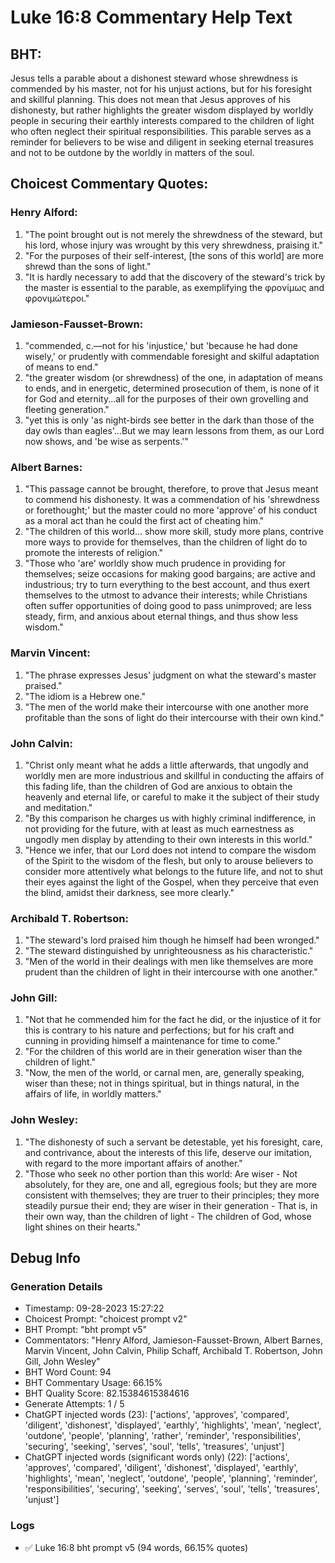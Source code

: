 # Luke 16:8 Commentary Help Text

## BHT:
Jesus tells a parable about a dishonest steward whose shrewdness is commended by his master, not for his unjust actions, but for his foresight and skillful planning. This does not mean that Jesus approves of his dishonesty, but rather highlights the greater wisdom displayed by worldly people in securing their earthly interests compared to the children of light who often neglect their spiritual responsibilities. This parable serves as a reminder for believers to be wise and diligent in seeking eternal treasures and not to be outdone by the worldly in matters of the soul.

## Choicest Commentary Quotes:
### Henry Alford:
1. "The point brought out is not merely the shrewdness of the steward, but his lord, whose injury was wrought by this very shrewdness, praising it."
2. "For the purposes of their self-interest, [the sons of this world] are more shrewd than the sons of light."
3. "It is hardly necessary to add that the discovery of the steward's trick by the master is essential to the parable, as exemplifying the φρονίμως and φρονιμώτεροι."

### Jamieson-Fausset-Brown:
1. "commended, c.—not for his 'injustice,' but 'because he had done wisely,' or prudently with commendable foresight and skilful adaptation of means to end."
2. "the greater wisdom (or shrewdness) of the one, in adaptation of means to ends, and in energetic, determined prosecution of them, is none of it for God and eternity...all for the purposes of their own grovelling and fleeting generation."
3. "yet this is only 'as night-birds see better in the dark than those of the day owls than eagles'...But we may learn lessons from them, as our Lord now shows, and 'be wise as serpents.'"

### Albert Barnes:
1. "This passage cannot be brought, therefore, to prove that Jesus meant to commend his dishonesty. It was a commendation of his 'shrewdness or forethought;' but the master could no more 'approve' of his conduct as a moral act than he could the first act of cheating him."
2. "The children of this world... show more skill, study more plans, contrive more ways to provide for themselves, than the children of light do to promote the interests of religion."
3. "Those who 'are' worldly show much prudence in providing for themselves; seize occasions for making good bargains; are active and industrious; try to turn everything to the best account, and thus exert themselves to the utmost to advance their interests; while Christians often suffer opportunities of doing good to pass unimproved; are less steady, firm, and anxious about eternal things, and thus show less wisdom."

### Marvin Vincent:
1. "The phrase expresses Jesus' judgment on what the steward's master praised." 
2. "The idiom is a Hebrew one."
3. "The men of the world make their intercourse with one another more profitable than the sons of light do their intercourse with their own kind."

### John Calvin:
1. "Christ only meant what he adds a little afterwards, that ungodly and worldly men are more industrious and skillful in conducting the affairs of this fading life, than the children of God are anxious to obtain the heavenly and eternal life, or careful to make it the subject of their study and meditation."
2. "By this comparison he charges us with highly criminal indifference, in not providing for the future, with at least as much earnestness as ungodly men display by attending to their own interests in this world."
3. "Hence we infer, that our Lord does not intend to compare the wisdom of the Spirit to the wisdom of the flesh, but only to arouse believers to consider more attentively what belongs to the future life, and not to shut their eyes against the light of the Gospel, when they perceive that even the blind, amidst their darkness, see more clearly."

### Archibald T. Robertson:
1. "The steward's lord praised him though he himself had been wronged." 
2. "The steward distinguished by unrighteousness as his characteristic."
3. "Men of the world in their dealings with men like themselves are more prudent than the children of light in their intercourse with one another."

### John Gill:
1. "Not that he commended him for the fact he did, or the injustice of it for this is contrary to his nature and perfections; but for his craft and cunning in providing himself a maintenance for time to come."
2. "For the children of this world are in their generation wiser than the children of light."
3. "Now, the men of the world, or carnal men, are, generally speaking, wiser than these; not in things spiritual, but in things natural, in the affairs of life, in worldly matters."

### John Wesley:
1. "The dishonesty of such a servant be detestable, yet his foresight, care, and contrivance, about the interests of this life, deserve our imitation, with regard to the more important affairs of another."
2. "Those who seek no other portion than this world: Are wiser - Not absolutely, for they are, one and all, egregious fools; but they are more consistent with themselves; they are truer to their principles; they more steadily pursue their end; they are wiser in their generation - That is, in their own way, than the children of light - The children of God, whose light shines on their hearts."


## Debug Info
### Generation Details
- Timestamp: 09-28-2023 15:27:22
- Choicest Prompt: "choicest prompt v2"
- BHT Prompt: "bht prompt v5"
- Commentators: "Henry Alford, Jamieson-Fausset-Brown, Albert Barnes, Marvin Vincent, John Calvin, Philip Schaff, Archibald T. Robertson, John Gill, John Wesley"
- BHT Word Count: 94
- BHT Commentary Usage: 66.15%
- BHT Quality Score: 82.15384615384616
- Generate Attempts: 1 / 5
- ChatGPT injected words (23):
	['actions', 'approves', 'compared', 'diligent', 'dishonest', 'displayed', 'earthly', 'highlights', 'mean', 'neglect', 'outdone', 'people', 'planning', 'rather', 'reminder', 'responsibilities', 'securing', 'seeking', 'serves', 'soul', 'tells', 'treasures', 'unjust']
- ChatGPT injected words (significant words only) (22):
	['actions', 'approves', 'compared', 'diligent', 'dishonest', 'displayed', 'earthly', 'highlights', 'mean', 'neglect', 'outdone', 'people', 'planning', 'reminder', 'responsibilities', 'securing', 'seeking', 'serves', 'soul', 'tells', 'treasures', 'unjust']

### Logs
- ✅ Luke 16:8 bht prompt v5 (94 words, 66.15% quotes)